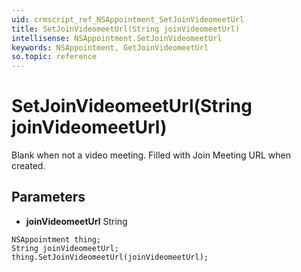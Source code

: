 ```yaml
---
uid: crmscript_ref_NSAppointment_SetJoinVideomeetUrl
title: SetJoinVideomeetUrl(String joinVideomeetUrl)
intellisense: NSAppointment.SetJoinVideomeetUrl
keywords: NSAppointment, GetJoinVideomeetUrl
so.topic: reference
---
```


# SetJoinVideomeetUrl(String joinVideomeetUrl)

Blank when not a video meeting. Filled with Join Meeting URL when created.

## Parameters

* **joinVideomeetUrl** String

```crmscript
NSAppointment thing;
String joinVideomeetUrl;
thing.SetJoinVideomeetUrl(joinVideomeetUrl);
```

